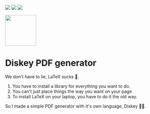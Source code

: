 ![](https://img.shields.io/github/downloads/l0uisgrange/diskey/total)
![](https://img.shields.io/github/v/release/l0uisgrange/diskey)
![](https://img.shields.io/github/issues/l0uisgrange/diskey)

<img src="https://github.com/l0uisgrange/diskey/assets/70532216/aeaa9c18-a214-46b9-a7ea-c59d44256931" width="100">

# Diskey PDF generator
We don't have to lie, LaTeX sucks 🤮.

1. You have to install a library for everything you want to do.
2. You can't just place things the way you want on your page
3. To install LaTeX on your laptop, you have to do it the old way.

So I made a simple PDF generator with it's own language, Diskey 🎉🥏. 
